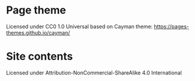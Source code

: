 # Page theme
Licensed under CC0 1.0 Universal based on Cayman theme: https://pages-themes.github.io/cayman/
# Site contents
Licensed under Attribution-NonCommercial-ShareAlike 4.0 International
